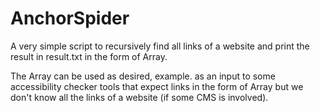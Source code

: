 # AnchorSpider 

A very simple script to recursively find all links of a website and print the result in result.txt in the form of Array.

The Array can be used as desired, example. as an input to some accessibility checker tools that expect links in the form of Array but we don't know all the links of a website (if some CMS is involved).
